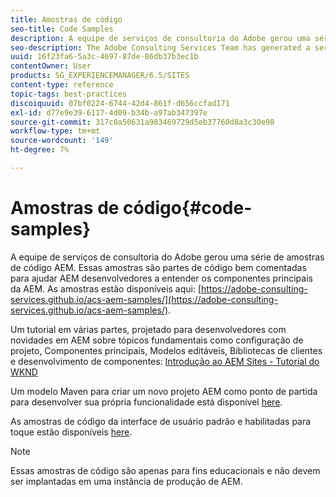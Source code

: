 ```yaml
---
title: Amostras de código
seo-title: Code Samples
description: A equipe de serviços de consultoria do Adobe gerou uma série de amostras de código AEM.
seo-description: The Adobe Consulting Services Team has generated a series of AEM code samples.
uuid: 16f23fa6-5a3c-4697-87de-86db37b3ec1b
contentOwner: User
products: SG_EXPERIENCEMANAGER/6.5/SITES
content-type: reference
topic-tags: best-practices
discoiquuid: 07bf0224-6744-42d4-861f-d656ccfad171
exl-id: d77e9e39-6117-4d09-b34b-a97ab347397e
source-git-commit: 317c0a50631a983469729d5eb37760d8a3c30e98
workflow-type: tm+mt
source-wordcount: '149'
ht-degree: 7%

---
```


# Amostras de código{#code-samples}

A equipe de serviços de consultoria do Adobe gerou uma série de amostras de código AEM. Essas amostras são partes de código bem comentadas para ajudar AEM desenvolvedores a entender os componentes principais da AEM. As amostras estão disponíveis aqui: [https://adobe-consulting-services.github.io/acs-aem-samples/](https://adobe-consulting-services.github.io/acs-aem-samples/).

Um tutorial em várias partes, projetado para desenvolvedores com novidades em AEM sobre tópicos fundamentais como configuração de projeto, Componentes principais, Modelos editáveis, Bibliotecas de clientes e desenvolvimento de componentes: [Introdução ao AEM Sites - Tutorial do WKND](https://helpx.adobe.com/experience-manager/kt/sites/using/getting-started-wknd-tutorial-develop.html)

Um modelo Maven para criar um novo projeto AEM como ponto de partida para desenvolver sua própria funcionalidade está disponível [here](https://github.com/Adobe-Marketing-Cloud/aem-project-archetype).

As amostras de código da interface de usuário padrão e habilitadas para toque estão disponíveis [here](/help/sites-developing/developing-components.md).

>[!NOTE]
>
>Essas amostras de código são apenas para fins educacionais e não devem ser implantadas em uma instância de produção de AEM.
